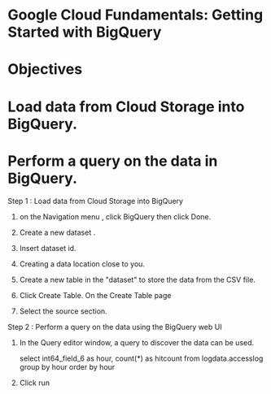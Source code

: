 # Google Cloud Fundamentals: Getting Started with BigQuery

# Objectives

# Load data from Cloud Storage into BigQuery.

# Perform a query on the data in BigQuery.

Step 1 : Load data from Cloud Storage into BigQuery

1. on the Navigation menu , click BigQuery then click Done.

2. Create a new dataset .

3. Insert dataset id.

4. Creating a data location close to you.

5. Create a new table in the "dataset" to store the data from the CSV file.

6. Click Create Table. On the Create Table page

7. Select the source section.

Step 2 : Perform a query on the data using the BigQuery web UI

1. In the Query editor window, a query to discover the data can be used.

   select int64_field_6 as hour, count(\*) as hitcount from logdata.accesslog
   group by hour
   order by hour

2. Click run
